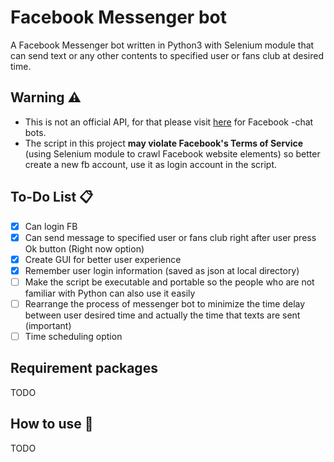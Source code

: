 # Facebook Messenger bot

A Facebook Messenger bot written in Python3 with Selenium module that can send text or any other contents to specified user or fans club at desired time.

## Warning ⚠

- This is not an official API, for that please visit [here](https://developers.facebook.com/docs/messenger-platform) for Facebook -chat bots.
- The script in this project **may violate Facebook's Terms of Service** (using Selenium module to crawl Facebook website elements) so better create a new fb account, use it as login account in the script.

## To-Do List 📋

- [x] Can login FB
- [x] Can send message to specified user or fans club right after user press Ok button (Right now option)
- [x] Create GUI for better user experience
- [x] Remember user login information (saved as json at local directory)
- [ ] Make the script be executable and portable so the people who are not familiar with Python can also use it easily
- [ ] Rearrange the process of messenger bot to minimize the time delay between user desired time and actually the time that texts are sent (important)
- [ ] Time scheduling option

## Requirement packages

TODO

## How to use 🔰

TODO
